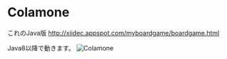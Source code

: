Colamone
========
これのJava版
http://xiidec.appspot.com/myboardgame/boardgame.html


Java8以降で動きます。
![Colamone](https://cloud.githubusercontent.com/assets/4569916/3077023/3f6a5e20-e40e-11e3-8065-52ecdc609c2f.png)
